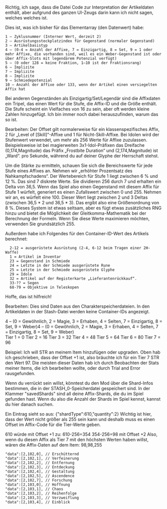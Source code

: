Richtig, ich sage, dass die Datei Code zur Interpretation der Artikeldaten enthält, aber aufgrund des ganzen UI-Zeugs darin kann ich nicht sagen, welches welches ist.

Dies ist, was ich bisher für das Elementarray (den Datenwert) habe:
```
1 – Zyklusnummer (Interner Wert, derzeit 2)
2 – Ausrüstungssteckplatzindex für Gegenstand (normaler Gegenstand)
3 – Artikelbasistyp
4 – (0-4 = Anzahl der Affixe, 7 = Einzigartig, 8 = Set, 9 = 1 oder mehr Affixe, die vorhanden sind, weil es ein Weber-Gegenstand ist oder über Affix-Slots mit legendärem Potenzial verfügt)
5 – (0 oder 128 = keine Fraktion, 1–10 ist der Fraktionsrang)
6 – Implizite
7 – Implizite
8 – Implizite
9 – Schmiedepotenzial
10 – Anzahl der Affixe oder 133, wenn der Artikel einen versiegelten Affix hat
```
Bei anderen Gegenständen als Einzigartig/Set/Legendär sind die Affixdaten ein Tripel, das einen Wert für die Stufe, die Affix-ID und die Größe enthält. Die Stufe scheint ein Vielfaches von 16 zu sein, aber oft werden kleine Zahlen hinzugefügt. Ich bin immer noch dabei herauszufinden, warum das so ist.

Bearbeiten: Der Offset gilt normalerweise für ein klassenspezifisches Affix, 2 für „Level of \[Skill\]“-Affixe und 1 für Nicht-Skill-Affixe. Bei Idolen wird der Stufenwert verwendet, um mehr als 256 Werte für Affixe zuzulassen. Beispielsweise ist bei magierweiten 3x1-Idol-Präfixen das Dreifache (0,174,Magnitude) das Präfix „Frostbite Duration“ und (2,174,Magnitude) ist „Ward“. pro Sekunde, während du auf deiner Glyphe der Herrschaft stehst.

Um die Stärke zu ermitteln, schauen Sie sich die Bereichswerte für jede Stufe eines Affixes an. Nehmen wir „erhöhter Prozentsatz des Nahkampfschadens“. Der Wertebereich für Stufe 1 liegt zwischen 6 % und 12 %. Das sind 7 diskrete Werte. Sie dividieren 256 durch 7 und erhalten ein Delta von 36,5. Wenn das Spiel also einen Gegenstand mit diesem Affix für Stufe 1 würfelt, generiert es einen Zufallswert zwischen 0 und 255. Nehmen wir an, es würfelt eine 100. Dieser Wert liegt zwischen 2 und 3 Deltas (zwischen 36,5 * 2 und 36,5 * 3). Das ergibt also eine Größenordnung von 8 %. Dieses System ist etwas seltsam, aber es fügt etwas zusätzliches RNG hinzu und bietet die Möglichkeit der Gleitkomma-Mathematik bei der Berechnung der Formeln. Wenn Sie diese Werte maximieren möchten, verwenden Sie grundsätzlich 255.

Außerdem habe ich Folgendes für den Container-ID-Wert des Artikels berechnet:
```
  2-12 = ausgerüstete Ausrüstung (2-4, 6-12 beim Tragen einer 2H-Waffe)
  1 = Artikel im Inventar
  23 = Gegenstand in Schmiede
  24 = Letzte in der Schmiede ausgerüstete Rune
  25 = Letzte in der Schmiede ausgerüstete Glyphe
  29 = Idole
  32 = Artikel auf der Registerkarte „Lieferantenrückkauf“.
  33-?? = Segen
  68-79 = Objektive in Teleskopen
  ```
  Hoffe, das ist hilfreich!

Bearbeiten: Dies sind Daten aus den Charakterspeicherdateien. In den Artikeldaten in der Stash-Datei werden keine Container-IDs angezeigt.

4 – (0 = Gewöhnlich, 2 = Magie, 3 = Erhaben, 4 = Selten, 7 = Einzigartig, 8 = Set, 9 = Weber)4 – (0 = Gewöhnlich, 2 = Magie, 3 = Erhaben, 4 = Selten, 7 = Einzigartig, 8 = Set, 9 = Weber)  
Tier 1 = 0 Tier 2 = 16 Tier 3 = 32 Tier 4 = 48 Tier 5 = 64 Tier 6 = 80 Tier 7 = 96

Beispiel: Ich will STR an meinem Item hinzufügen oder upgraden. Oben hab ich geschrieben, dass der Offset +1 ist, also bräuchte ich für ein Tier 7 STR den Wert 97. Die meisten dieser Daten hab ich durch Beobachten der Stats meiner Items, die ich bearbeiten wollte, oder durch Trial and Error rausgefunden.

Wenn du verrückt sein willst, könntest du den Mod über die Shard-Infos bestimmen, die in der STASH_0-Speicherdatei gespeichert sind. In der Klammer "savedShards" sind all deine Affix-Shards, die du im Spiel gefunden hast. Wenn du also die Anzahl der Shards im Spiel kennst, kannst du hier danach suchen.

Ein Eintrag sieht so aus: {"shardType":610,"quantity":2} Wichtig ist hier, dass der Wert nicht größer als 255 sein kann und deshalb muss es einen Offset im Affix-Code für die Tier-Werte geben.

610 würde mit Offset +1 zu: 610-256=354 354-256=98 mit Offset +2 Also, wenn du diesen Affix als Tier 7 mit den höchsten Werten haben willst, wären die Affix-Daten auf dem Item: 98,98,255

```
"data":[2,102,0], // Erschütternd
"data":[2,102,1], // Verfeinerung
"data":[2,102,2], // Entfernung
"data":[2,102,3], // Entdeckung
"data":[2,102,4], // Gestaltung
"data":[2,102,5], // Ascendence
"data":[2,102,7], // Forschung
"data":[2,103,0], // Hoffnung
"data":[2,103,1], // Chaos
"data":[2,103,2], // Reihenfolge
"data":[2,103,3], // Verzweiflung
"data":[2,103,4], // Einblick
```